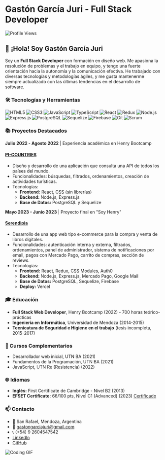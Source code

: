 # Gastón García Juri - Full Stack Developer

![Profile Views](https://komarev.com/ghpvc/?username=gastigarciajuri&style=flat-square)

## 👋 ¡Hola! Soy Gastón García Juri

Soy un **Full Stack Developer** con formación en diseño web. Me apasiona la resolución de problemas y el trabajo en equipo, y tengo una fuerte orientación hacia la autonomía y la comunicación efectiva. He trabajado con diversas tecnologías y metodologías ágiles, y me gusta mantenerme siempre actualizado con las últimas tendencias en el desarrollo de software.

### 🛠️ Tecnologías y Herramientas

![HTML5](https://img.shields.io/badge/-HTML5-E34F26?logo=html5&logoColor=fff&style=flat)
![CSS3](https://img.shields.io/badge/-CSS3-1572B6?logo=css3&logoColor=fff&style=flat)
![JavaScript](https://img.shields.io/badge/-JavaScript-F7DF1E?logo=javascript&logoColor=000&style=flat)
![TypeScript](https://img.shields.io/badge/-TypeScript-007ACC?logo=typescript&logoColor=fff&style=flat)
![React](https://img.shields.io/badge/-React-61DAFB?logo=react&logoColor=000&style=flat)
![Redux](https://img.shields.io/badge/-Redux-764ABC?logo=redux&logoColor=fff&style=flat)
![Node.js](https://img.shields.io/badge/-Node.js-339933?logo=node.js&logoColor=fff&style=flat)
![Express.js](https://img.shields.io/badge/-Express.js-000?logo=express&logoColor=fff&style=flat)
![PostgreSQL](https://img.shields.io/badge/-PostgreSQL-336791?logo=postgresql&logoColor=fff&style=flat)
![Sequelize](https://img.shields.io/badge/-Sequelize-52B0E7?logo=sequelize&logoColor=fff&style=flat)
![Firebase](https://img.shields.io/badge/-Firebase-FFCA28?logo=firebase&logoColor=000&style=flat)
![Git](https://img.shields.io/badge/-Git-F05032?logo=git&logoColor=fff&style=flat)
![Scrum](https://img.shields.io/badge/-Scrum-6DB33F?logo=scrumalliance&logoColor=fff&style=flat)

### 📚 Proyectos Destacados


**Julio 2022 - Agosto 2022** | Experiencia académica en Henry Bootcamp
#### [PI-COUNTRIES](https://github.com/gastigarciajuri/PI-COUNTRIES)

- Diseño y desarrollo de una aplicación que consulta una API de todos los países del mundo.
- Funcionalidades: búsquedas, filtrados, ordenamientos, creación de actividades turísticas.
- Tecnologías: 
  - **Frontend:** React, CSS (sin librerías)
  - **Backend:** Node.js, Express.js
  - **Base de Datos:** PostgreSQL y Sequelize


**Mayo 2023 - Junio 2023** | Proyecto final en "Soy Henry"
#### [Serendipia](https://front-serendipia.vercel.app)

- Desarrollo de una app web tipo e-commerce para la compra y venta de libros digitales.
- Funcionalidades: autenticación interna y externa, filtrados, ordenamientos, panel de administrador, sistema de notificaciones por email, pagos con Mercado Pago, carrito de compras, sección de reviews.
- Tecnologías:
  - **Frontend:** React, Redux, CSS Modules, Auth0
  - **Backend:** Node.js, Express.js, Mercado Pago, Google Mail
  - **Base de Datos:** PostgreSQL, Sequelize, Firebase
  - **Deploy:** Vercel

### 🎓 Educación

- **Full Stack Web Developer**, Henry Bootcamp (2022) - 700 horas teórico-prácticas
- **Ingeniería en Informática**, Universidad de Mendoza (2014-2015)
- **Tecnicatura de Seguridad e Higiene en el trabajo** (tesis incompleta, 2015-2017)

### 📜 Cursos Complementarios

- Desarrollador web inicial, UTN BA (2021)
- Fundamentos de la Programación, UTN BA (2021)
- JavaScript, UTN Re (Resistencia) (2022)

### 🌐 Idiomas

- **Inglés:** First Certificate de Cambridge - Nivel B2 (2013)
- **EFSET Certificate:** 66/100 pts, Nivel C1 (Advanced) (2023) [Certificado](https://www.efset.org/cert/Ganm26)

### 📫 Contacto

- 📍 San Rafael, Mendoza, Argentina
- 📧 [gastongarciajuri@gmail.com](mailto:gastongarciajuri@gmail.com)
- 📞 (+54) 9 2604547542
- [LinkedIn](https://www.linkedin.com/in/gastongarciajuri)
- [GitHub](https://github.com/gastigarciajuri)

![Coding GIF](https://media.giphy.com/media/qgQUggAC3Pfv687qPC/giphy.gif)


